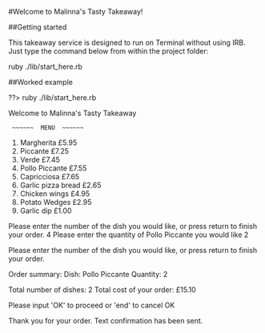#Welcome to Malinna's Tasty Takeaway!

##Getting started

This takeaway service is designed to run on Terminal without using IRB.  Just type the command below from within the project folder:

ruby ./lib/start_here.rb

##Worked example

??> ruby ./lib/start_here.rb

Welcome to Malinna's Tasty Takeaway

     ~~~~~~  MENU  ~~~~~~
1. Margherita            £5.95
2. Piccante              £7.25
3. Verde                 £7.45
4. Pollo Piccante        £7.55
5. Capricciosa           £7.65
6. Garlic pizza bread    £2.65
7. Chicken wings         £4.95
8. Potato Wedges         £2.95
9. Garlic dip            £1.00

Please enter the number of the dish you would like,
or press return to finish your order.
4
Please enter the quantity of Pollo Piccante you would like
2

Please enter the number of the dish you would like,
or press return to finish your order.


Order summary:
Dish:  Pollo Piccante        Quantity:  2

Total number of dishes:  2
Total cost of your order:  £15.10

Please input 'OK' to proceed or 'end' to cancel
OK

Thank you for your order.  Text confirmation has been sent.
